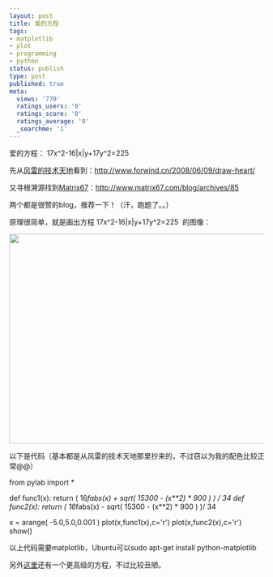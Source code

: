 ```yaml
---
layout: post
title: 爱的方程
tags:
- matplotlib
- plot
- programming
- python
status: publish
type: post
published: true
meta:
  views: '770'
  ratings_users: '0'
  ratings_score: '0'
  ratings_average: '0'
  _searchme: '1'
---
```

爱的方程： 17x^2-16|x|y+17y^2=225

先从<a href="http://www.forwind.cn" target="_blank">风雷的技术天地</a>看到：<a href="http://www.forwind.cn/2008/06/09/draw-heart/" target="_blank">http://www.forwind.cn/2008/06/09/draw-heart/</a>

又寻根溯源找到<a href="http://www.matrix67.com/blog/" target="_blank">Matrix67</a>：<a href="http://www.matrix67.com/blog/archives/85" target="_blank">http://www.matrix67.com/blog/archives/85</a>

两个都是很赞的blog，推荐一下！（汗，跑题了。。）

原理很简单，就是画出方程 17x^2-16|x|y+17y^2=225  的图像：

<a href="http://azaleasays.com/wp-content/uploads/2010/07/love.png"><img src="http://azaleasays.com/wp-content/uploads/2010/07/love.png" alt="" width="550" height="414" /></a>

以下是代码（基本都是从风雷的技术天地那里抄来的，不过窃以为我的配色比较正常@@）

from pylab import *

def func1(x):
return ( 16*fabs(x) + sqrt( 15300 - (x**2) * 900 ) ) / 34
def func2(x):
return ( 16*fabs(x) - sqrt( 15300 - (x**2) * 900 ) )/ 34

x = arange( -5.0,5.0,0.001 )
plot(x,func1(x),c='r')
plot(x,func2(x),c='r')
show()

以上代码需要matplotlib，Ubuntu可以sudo apt-get install python-matplotlib

另外<a href="http://www.matrix67.com/blog/archives/223">这里</a>还有一个更高级的方程，不过比较丑陋。
